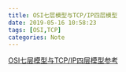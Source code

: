 ```yaml
---
title: OSI七层模型与TCP/IP四层模型
date: 2019-05-16 10:58:23
tags: [OSI,TCP]
categories: Note
---
```


[OSI七层模型与TCP/IP四层模型参考](https://jingyan.baidu.com/article/00a07f387b7e0682d028dce2.html)

